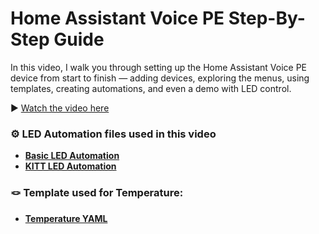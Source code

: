 # Home Assistant Voice PE Step-By-Step Guide

In this video, I walk you through setting up the Home Assistant Voice PE device from start to finish — adding devices, exploring the menus, using templates, creating automations, and even a demo with LED control.

▶️ [Watch the video here](     )  

### ⚙️ LED Automation files used in this video

- **[Basic LED Automation](https://github.com/LazyTechGeek/HomeAssistant-Frigate/blob/main/frigate_ip_cam_only.yaml)**
- **[KITT LED Automation](https://github.com/LazyTechGeek/HomeAssistant-Frigate/blob/main/frigate_usb_and_ip_cam.yaml)**

### 🪢 Template used for Temperature:

- **[Temperature YAML](https://github.com/LazyTechGeek/HomeAssistant-Frigate/blob/main/frigate_ip_cam_only.yaml)**
